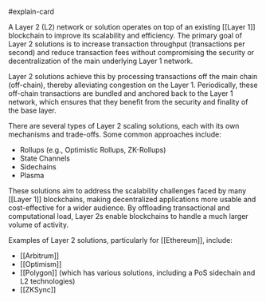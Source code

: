 #explain-card

A Layer 2 (L2) network or solution operates on top of an existing [[Layer 1]] blockchain to improve its scalability and efficiency. The primary goal of Layer 2 solutions is to increase transaction throughput (transactions per second) and reduce transaction fees without compromising the security or decentralization of the main underlying Layer 1 network.

Layer 2 solutions achieve this by processing transactions off the main chain (off-chain), thereby alleviating congestion on the Layer 1. Periodically, these off-chain transactions are bundled and anchored back to the Layer 1 network, which ensures that they benefit from the security and finality of the base layer.

There are several types of Layer 2 scaling solutions, each with its own mechanisms and trade-offs. Some common approaches include:

- Rollups (e.g., Optimistic Rollups, ZK-Rollups)
- State Channels
- Sidechains
- Plasma

These solutions aim to address the scalability challenges faced by many [[Layer 1]] blockchains, making decentralized applications more usable and cost-effective for a wider audience. By offloading transactional and computational load, Layer 2s enable blockchains to handle a much larger volume of activity.

Examples of Layer 2 solutions, particularly for [[Ethereum]], include:

- [[Arbitrum]]
- [[Optimism]]
- [[Polygon]] (which has various solutions, including a PoS sidechain and L2 technologies)
- [[ZKSync]]

